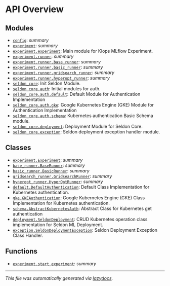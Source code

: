 <!-- markdownlint-disable -->

# API Overview

## Modules

- [`config`](./config.md#module-config): _summary_
- [`experiment`](./experiment.md#module-experiment): _summary_
- [`experiment.experiment`](./experiment.experiment.md#module-experimentexperiment): Main module for Klops MLflow Experiment.
- [`experiment.runner`](./experiment.runner.md#module-experimentrunner): _summary_
- [`experiment.runner.base_runner`](./experiment.runner.base_runner.md#module-experimentrunnerbase_runner): _summary_
- [`experiment.runner.basic_runner`](./experiment.runner.basic_runner.md#module-experimentrunnerbasic_runner): _summary_
- [`experiment.runner.gridsearch_runner`](./experiment.runner.gridsearch_runner.md#module-experimentrunnergridsearch_runner): _summary_
- [`experiment.runner.hyperopt_runner`](./experiment.runner.hyperopt_runner.md#module-experimentrunnerhyperopt_runner): _summary_
- [`seldon_core`](./seldon_core.md#module-seldon_core): Init Seldon Module.
- [`seldon_core.auth`](./seldon_core.auth.md#module-seldon_coreauth): Initial modules for auth.
- [`seldon_core.auth.default`](./seldon_core.auth.default.md#module-seldon_coreauthdefault): Default Module for Authentication Implementation
- [`seldon_core.auth.gke`](./seldon_core.auth.gke.md#module-seldon_coreauthgke): Google Kubernetes Engine (GKE) Module for Authentication Implementation
- [`seldon_core.auth.schema`](./seldon_core.auth.schema.md#module-seldon_coreauthschema): Kubernetes authentication Basic Schema module.
- [`seldon_core.deployment`](./seldon_core.deployment.md#module-seldon_coredeployment): Deployment Module for Seldon Core.
- [`seldon_core.exception`](./seldon_core.exception.md#module-seldon_coreexception): Seldon deployment exception handler module.

## Classes

- [`experiment.Experiment`](./experiment.experiment.md#class-experiment): _summary_
- [`base_runner.BaseRunner`](./experiment.runner.base_runner.md#class-baserunner): _summary_
- [`basic_runner.BasicRunner`](./experiment.runner.basic_runner.md#class-basicrunner): _summary_
- [`gridsearch_runner.GridsearchRunner`](./experiment.runner.gridsearch_runner.md#class-gridsearchrunner): _summary_
- [`hyperopt_runner.HyperOptRunner`](./experiment.runner.hyperopt_runner.md#class-hyperoptrunner): _summary_
- [`default.DefaultAuthentication`](./seldon_core.auth.default.md#class-defaultauthentication): Default Class Implementation for Kubernetes authentication.
- [`gke.GKEAuthentication`](./seldon_core.auth.gke.md#class-gkeauthentication): Google Kubernetes Engine (GKE) Class Implementation for Kubernetes authentication.
- [`schema.AbstractKubernetesAuth`](./seldon_core.auth.schema.md#class-abstractkubernetesauth): Abstract Class for Kubernetes get authentication
- [`deployment.SeldonDeployment`](./seldon_core.deployment.md#class-seldondeployment): CRUD Kubernetes operation class implementation for Seldon ML Deployment.
- [`exception.SeldonDeploymentException`](./seldon_core.exception.md#class-seldondeploymentexception): Seldon Deployment Exception Class Handler.

## Functions

- [`experiment.start_experiment`](./experiment.experiment.md#function-start_experiment): _summary_


---

_This file was automatically generated via [lazydocs](https://github.com/ml-tooling/lazydocs)._
